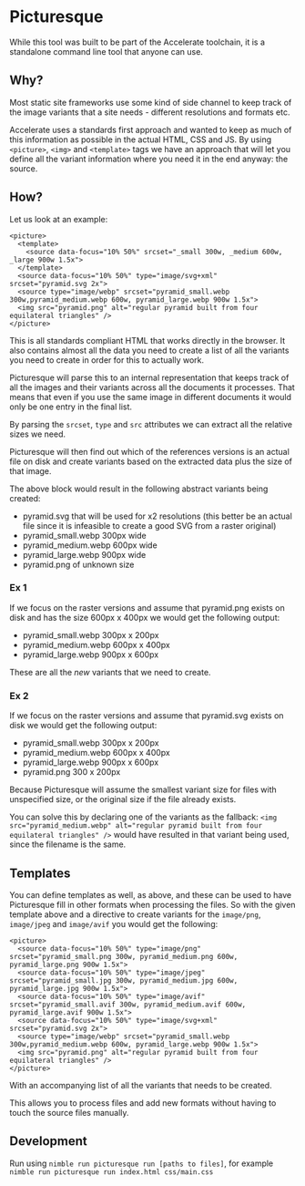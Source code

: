 # Picturesque

While this tool was built to be part of the Accelerate toolchain, it is a
standalone command line tool that anyone can use.

## Why?

Most static site frameworks use some kind of side channel to keep track of the
image variants that a site needs - different resolutions and formats etc.

Accelerate uses a standards first approach and wanted to keep as much of this
information as possible in the actual HTML, CSS and JS. By using `<picture>`,
`<img>` and `<template>` tags we have an approach that will let you define all
the variant information where you need it in the end anyway: the source.

## How?

Let us look at an example:

```
<picture>
  <template>
    <source data-focus="10% 50%" srcset="_small 300w, _medium 600w, _large 900w 1.5x">
  </template>
  <source data-focus="10% 50%" type="image/svg+xml" srcset="pyramid.svg 2x">
  <source type="image/webp" srcset="pyramid_small.webp 300w,pyramid_medium.webp 600w, pyramid_large.webp 900w 1.5x">
  <img src="pyramid.png" alt="regular pyramid built from four equilateral triangles" />
</picture>
```

This is all standards compliant HTML that works directly in the browser. It also
contains almost all the data you need to create a list of all the variants you
need to create in order for this to actually work.

Picturesque will parse this to an internal representation that keeps track of
all the images and their variants across all the documents it processes. That
means that even if you use the same image in different documents it would only
be one entry in the final list.

By parsing the `srcset`, `type` and `src` attributes we can extract all the
relative sizes we need.

Picturesque will then find out which of the references versions is an actual
file on disk and create variants based on the extracted data plus the size of
that image.

The above block would result in the following abstract variants being created:
* pyramid.svg that will be used for x2 resolutions (this better be an actual
  file since it is infeasible to create a good SVG from a raster original)
* pyramid_small.webp 300px wide
* pyramid_medium.webp 600px wide
* pyramid_large.webp 900px wide
* pyramid.png of unknown size

### Ex 1

If we focus on the raster versions and assume that pyramid.png exists on disk
and has the size 600px x 400px we would get the following output:
* pyramid_small.webp 300px x 200px
* pyramid_medium.webp 600px x 400px
* pyramid_large.webp 900px x 600px

These are all the _new_ variants that we need to create.

### Ex 2

If we focus on the raster versions and assume that pyramid.svg exists on disk
we would get the following output:
* pyramid_small.webp 300px x 200px
* pyramid_medium.webp 600px x 400px
* pyramid_large.webp 900px x 600px
* pyramid.png 300 x 200px

Because Picturesque will assume the smallest variant size for files with
unspecified size, or the original size if the file already exists.

You can solve this by declaring one of the variants as the fallback:
`<img src="pyramid_medium.webp" alt="regular pyramid built from four equilateral triangles" />`
would have resulted in that variant being used, since the filename is the same.

## Templates

You can define templates as well, as above, and these can be used to have
Picturesque fill in other formats when processing the files. So with the given
template above and a directive to create variants for the `image/png`,
`image/jpeg` and `image/avif` you would get the following:

```
<picture>
  <source data-focus="10% 50%" type="image/png" srcset="pyramid_small.png 300w, pyramid_medium.png 600w, pyramid_large.png 900w 1.5x">
  <source data-focus="10% 50%" type="image/jpeg" srcset="pyramid_small.jpg 300w, pyramid_medium.jpg 600w, pyramid_large.jpg 900w 1.5x">
  <source data-focus="10% 50%" type="image/avif" srcset="pyramid_small.avif 300w, pyramid_medium.avif 600w, pyramid_large.avif 900w 1.5x">
  <source data-focus="10% 50%" type="image/svg+xml" srcset="pyramid.svg 2x">
  <source type="image/webp" srcset="pyramid_small.webp 300w,pyramid_medium.webp 600w, pyramid_large.webp 900w 1.5x">
  <img src="pyramid.png" alt="regular pyramid built from four equilateral triangles" />
</picture>
```

With an accompanying list of all the variants that needs to be created.

This allows you to process files and add new formats without having to touch the
source files manually.

## Development

Run using `nimble run picturesque run [paths to files]`, for example `nimble run picturesque run index.html css/main.css`

